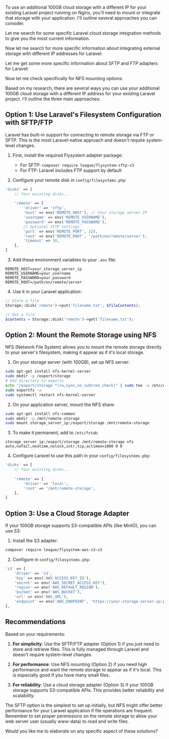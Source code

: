 To use an additional 100GB cloud storage with a different IP for your existing Laravel project running on Nginx, you'll need to mount or integrate that storage with your application. I'll outline several approaches you can consider.

Let me search for some specific Laravel cloud storage integration methods to give you the most current information.

Now let me search for more specific information about integrating external storage with different IP addresses for Laravel:

Let me get some more specific information about SFTP and FTP adapters for Laravel:

Now let me check specifically for NFS mounting options:

Based on my research, there are several ways you can use your additional 100GB cloud storage with a different IP address for your existing Laravel project. I'll outline the three main approaches:

## Option 1: Use Laravel's Filesystem Configuration with SFTP/FTP

Laravel has built-in support for connecting to remote storage via FTP or SFTP. This is the most Laravel-native approach and doesn't require system-level changes.

1. First, install the required Flysystem adapter package:
   - For SFTP: `composer require league/flysystem-sftp-v3`
   - For FTP: Laravel includes FTP support by default

2. Configure your remote disk in `config/filesystems.php`:

```php
'disks' => [
    // Your existing disks...
    
    'remote' => [
        'driver' => 'sftp',
        'host' => env('REMOTE_HOST'), // Your storage server IP
        'username' => env('REMOTE_USERNAME'),
        'password' => env('REMOTE_PASSWORD'),
        // Optional SFTP settings
        'port' => env('REMOTE_PORT', 22),
        'root' => env('REMOTE_ROOT', '/path/on/remote/server'),
        'timeout' => 30,
    ],
]
```

3. Add these environment variables to your `.env` file:
```
REMOTE_HOST=your_storage_server_ip
REMOTE_USERNAME=your_username
REMOTE_PASSWORD=your_password
REMOTE_ROOT=/path/on/remote/server
```

4. Use it in your Laravel application:
```php
// Store a file
Storage::disk('remote')->put('filename.txt', $fileContents);

// Get a file
$contents = Storage::disk('remote')->get('filename.txt');
```

## Option 2: Mount the Remote Storage using NFS

NFS (Network File System) allows you to mount the remote storage directly to your server's filesystem, making it appear as if it's local storage.

1. On your storage server (with 100GB), set up NFS server:
```bash
sudo apt-get install nfs-kernel-server
sudo mkdir -p /export/storage
# Add directory to exports
echo "/export/storage *(rw,sync,no_subtree_check)" | sudo tee -a /etc/exports
sudo exportfs -a
sudo systemctl restart nfs-kernel-server
```

2. On your application server, mount the NFS share:
```bash
sudo apt-get install nfs-common
sudo mkdir -p /mnt/remote-storage
sudo mount storage_server_ip:/export/storage /mnt/remote-storage
```

3. To make it permanent, add to `/etc/fstab`:
```
storage_server_ip:/export/storage /mnt/remote-storage nfs auto,nofail,noatime,nolock,intr,tcp,actimeo=1800 0 0
```

4. Configure Laravel to use this path in your `config/filesystems.php`:
```php
'disks' => [
    // Your existing disks...
    
    'remote' => [
        'driver' => 'local',
        'root' => '/mnt/remote-storage',
    ],
]
```

## Option 3: Use a Cloud Storage Adapter

If your 100GB storage supports S3-compatible APIs (like MinIO), you can use S3:

1. Install the S3 adapter:
```bash
composer require league/flysystem-aws-s3-v3
```

2. Configure in `config/filesystems.php`:
```php
's3' => [
    'driver' => 's3',
    'key' => env('AWS_ACCESS_KEY_ID'),
    'secret' => env('AWS_SECRET_ACCESS_KEY'),
    'region' => env('AWS_DEFAULT_REGION'),
    'bucket' => env('AWS_BUCKET'),
    'url' => env('AWS_URL'),
    'endpoint' => env('AWS_ENDPOINT', 'https://your-storage-server-ip:port'),
],
```

## Recommendations

Based on your requirements:

1. **For simplicity**: Use the SFTP/FTP adapter (Option 1) if you just need to store and retrieve files. This is fully managed through Laravel and doesn't require system-level changes.

2. **For performance**: Use NFS mounting (Option 2) if you need high performance and want the remote storage to appear as if it's local. This is especially good if you have many small files.

3. **For reliability**: Use a cloud storage adapter (Option 3) if your 100GB storage supports S3-compatible APIs. This provides better reliability and scalability.

The SFTP option is the simplest to set up initially, but NFS might offer better performance for your Laravel application if file operations are frequent. Remember to set proper permissions on the remote storage to allow your web server user (usually www-data) to read and write files.

Would you like me to elaborate on any specific aspect of these solutions?
